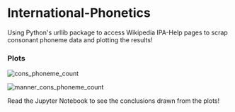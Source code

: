 # International-Phonetics
Using Python's urllib package to access Wikipedia IPA-Help pages to scrap consonant phoneme data and plotting the results!

### Plots
![cons_phoneme_count](https://github.com/user-attachments/assets/0707e9ff-f625-4b9b-a7c9-03f05da3c830)

![manner_cons_phoneme_count](https://github.com/user-attachments/assets/7200259b-6809-42e8-8152-cd03834c29c4)

Read the Jupyter Notebook to see the conclusions drawn from the plots!
